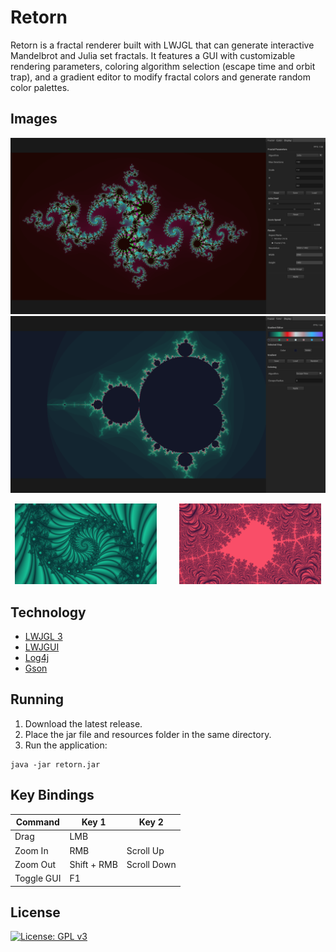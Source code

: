 # Retorn
Retorn is a fractal renderer built with LWJGL that can generate interactive Mandelbrot and Julia set fractals. It features a GUI with customizable rendering parameters, coloring algorithm selection (escape time and orbit trap), and a gradient editor to modify fractal colors and generate random color palettes.

 ## Images
![Julia](images/julia.png) ![Mandelbrot](images/mandelbrot.png)
<p align="center">
  <img src="/images/example_1.png" width="45%" />
  &nbsp; &nbsp; &nbsp; &nbsp;
  <img src="/images/example_2.png" width="45%" /> 
</p>

## Technology
  - [LWJGL 3](https://github.com/LWJGL/lwjgl3)
  - [LWJGUI](https://github.com/orange451/LWJGUI)
  - [Log4j](https://github.com/apache/log4j)
  - [Gson](https://github.com/google/gson)

## Running
1. Download the latest release.
2. Place the jar file and resources folder in the same directory.
3. Run the application:

```
java -jar retorn.jar
```

## Key Bindings
| Command | Key 1 | Key 2 |
| --- | --- | --- |
| Drag | LMB | |
| Zoom In | RMB | Scroll Up |
| Zoom Out | Shift + RMB | Scroll Down |
| Toggle GUI | F1 | |

## License
[![License: GPL v3](https://img.shields.io/badge/license-GPL%20v3-blue.svg)](https://www.gnu.org/licenses/gpl-3.0)
